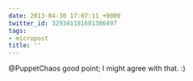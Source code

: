 ```yaml
---
date: 2013-04-30 17:07:11 +0000
twitter_id: 329341181601386497
tags:
- micropost
title: ''
---
```


@PuppetChaos good point; I might agree with that. :)

